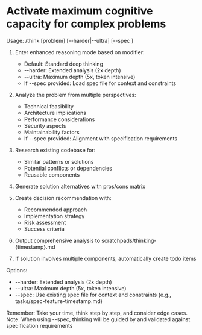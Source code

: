 # Activate maximum cognitive capacity for complex problems

Usage: /think [problem] [--harder|--ultra] [--spec <spec-file>]

1. Enter enhanced reasoning mode based on modifier:
   - Default: Standard deep thinking
   - --harder: Extended analysis (2x depth)
   - --ultra: Maximum depth (5x, token intensive)
   - If --spec provided: Load spec file for context and constraints

2. Analyze the problem from multiple perspectives:
   - Technical feasibility
   - Architecture implications
   - Performance considerations
   - Security aspects
   - Maintainability factors
   - If --spec provided: Alignment with specification requirements

3. Research existing codebase for:
   - Similar patterns or solutions
   - Potential conflicts or dependencies
   - Reusable components

4. Generate solution alternatives with pros/cons matrix

5. Create decision recommendation with:
   - Recommended approach
   - Implementation strategy
   - Risk assessment
   - Success criteria

6. Output comprehensive analysis to scratchpads/thinking-{timestamp}.md

7. If solution involves multiple components, automatically create todo items

Options:
- --harder: Extended analysis (2x depth)
- --ultra: Maximum depth (5x, token intensive)
- --spec: Use existing spec file for context and constraints (e.g., tasks/spec-feature-timestamp.md)

Remember: Take your time, think step by step, and consider edge cases.
Note: When using --spec, thinking will be guided by and validated against specification requirements